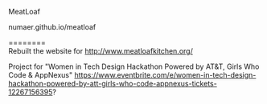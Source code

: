 MeatLoaf   
     
numaer.github.io/meatloaf   

========  
Rebuilt the website for http://www.meatloafkitchen.org/

Project for "Women in Tech Design Hackathon Powered by AT&T, Girls Who Code & AppNexus"
https://www.eventbrite.com/e/women-in-tech-design-hackathon-powered-by-att-girls-who-code-appnexus-tickets-12267156395?

